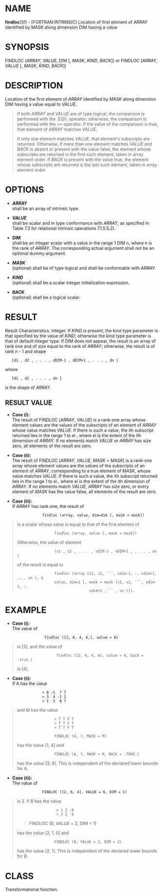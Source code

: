 # NAME

**findloc**(3f) - \[FORTRAN:INTRINSIC\] Location of first element of
ARRAY identified by MASK along dimension DIM having a value

# SYNOPSIS

FINDLOC (*ARRAY*, *VALUE*, DIM \[, *MASK*, *KIND*, *BACK*\]) or FINDLOC
(*ARRAY*, *VALUE* \[, *MASK*, *KIND*, *BACK*\])

# DESCRIPTION

Location of the first element of *ARRAY* identified by *MASK* along
dimension DIM having a value equal to *VALUE*.

> If both *ARRAY* and *VALUE* are of type logical, the comparison is
> performed with the .EQV. operator; otherwise, the comparison is
> performed with the == operator. If the value of the comparison is
> true, that element of *ARRAY* matches *VALUE*.
> 
> If only one element matches *VALUE*, that element's subscripts are
> returned. Otherwise, if more than one element matches *VALUE* and
> *BACK* is absent or present with the value false, the element whose
> subscripts are returned is the first such element, taken in array
> element order. If *BACK* is present with the value true, the element
> whose subscripts are returned is the last such element, taken in array
> element order.

# OPTIONS

  - ***ARRAY***  
    shall be an array of intrinsic type.

  - ***VALUE***  
    shall be scalar and in type conformance with *ARRAY*, as specified
    in Table 7.3 for relational intrinsic operations 7.1.5.5.2).

  - **DIM**  
    shall be an integer scalar with a value in the range 1 DIM n, where
    n is the rank of *ARRAY*. The corresponding actual argument shall
    not be an optional dummy argument.

  - ***MASK***  
    (optional) shall be of type logical and shall be conformable with
    *ARRAY*.

  - ***KIND***  
    (optional) shall be a scalar integer initialization expression.

  - ***BACK***  
    (optional) shall be a logical scalar.

# RESULT

Result Characteristics. Integer. If *KIND* is present, the kind type
parameter is that specified by the value of *KIND*; otherwise the kind
type parameter is that of default integer type. If DIM does not appear,
the result is an array of rank one and of size equal to the rank of
*ARRAY*; otherwise, the result is of rank n - 1 and shape

``` 
   [d1 , d2 , . . . , dDIM-1 , dDIM+1 , . . . , dn ]
```

where

``` 
   [d1 , d2 , . . . , dn ]
```

is the shape of *ARRAY*.

## RESULT VALUE

  - **Case (i):**  
    The result of FINDLOC (*ARRAY*, *VALUE*) is a rank-one array whose
    element values are the values of the subscripts of an element of
    *ARRAY* whose value matches *VALUE*. If there is such a value, the
    ith subscript returned lies in the range 1 to ei , where ei is the
    extent of the ith dimension of *ARRAY*. If no elements match *VALUE*
    or *ARRAY* has size zero, all elements of the result are zero.

  - **Case (ii):**  
    The result of FINDLOC (*ARRAY*, *VALUE*, *MASK* = *MASK*) is a
    rank-one array whose element values are the values of the subscripts
    of an element of *ARRAY*, corresponding to a true element of *MASK*,
    whose value matches *VALUE*. If there is such a value, the ith
    subscript returned lies in the range 1 to ei , where ei is the
    extent of the ith dimension of *ARRAY*. If no elements match
    *VALUE*, *ARRAY* has size zero, or every element of *MASK* has the
    value false, all elements of the result are zero.

  - **Case (iii):**  
    If *ARRAY* has rank one, the result of

<!-- end list -->

``` 
                 findloc (array, value, dim=dim [, mask = mask])
```

> is a scalar whose value is equal to that of the first element of
> 
> ``` 
>                  findloc (array, value [, mask = mask])
> ```
> 
> Otherwise, the value of element
> 
> ``` 
>                  (s1 , s2 , . . . , sDIM-1 , sDIM+1 , . . . , sn )
> ```
> 
> of the result is equal to
> 
> ```` 
>                  findloc (array (s1, s2, ```, sdim-1, :, sdim+1, ..., sn ), &
>                  value, dim=1 [, mask = mask (s1, s2, ```, sdim-1, :,
>                                  sdim+1 ,``` , sn )]).
> ````

# EXAMPLE

  - **Case (i):**  
    The value of

<!-- end list -->

``` 
                  findloc ([2, 6, 4, 6,], value = 6)
```

> is \[2\], and the value of
> 
> ``` 
>                   findloc ([2, 6, 4, 6], value = 6, back = .true.)
> ```
> 
> is \[4\].

  - **Case (ii):**  
    If A has the value

<!-- end list -->

``` 
                 > 0 -5  7 7
                 > 3  4 -1 2
                 > 1  5  6 7
```

> and M has the value
> 
> ``` 
>                  > T T F T
>                  > T T F T
>                  > T T F T
> 
>                  FINDLOC (A, 7, MASK = M)
> ```
> 
> has the value \[1, 4\] and
> 
> ``` 
>                  FINDLOC (A, 7, MASK = M, BACK = .TRUE.)
> ```
> 
> has the value \[3, 4\]. This is independent of the declared lower
> bounds for A.

  - **Case (iii):**  
    The value of

<!-- end list -->

``` 
                 FINDLOC ([2, 6, 4], VALUE = 6, DIM = 1)
```

> is 2. If B has the value
> 
> ``` 
>                   > 1 2 -9
>                   > 2 2  6
> ```
> 
> > FINDLOC (B, *VALUE* = 2, DIM = 1)
> 
> has the value \[2, 1, 0\] and
> 
> ``` 
>                  FINDLOC (B, VALUE = 2, DIM = 2)
> ```
> 
> has the value \[2, 1\]. This is independent of the declared lower
> bounds for B.

# CLASS

Transformational function.
